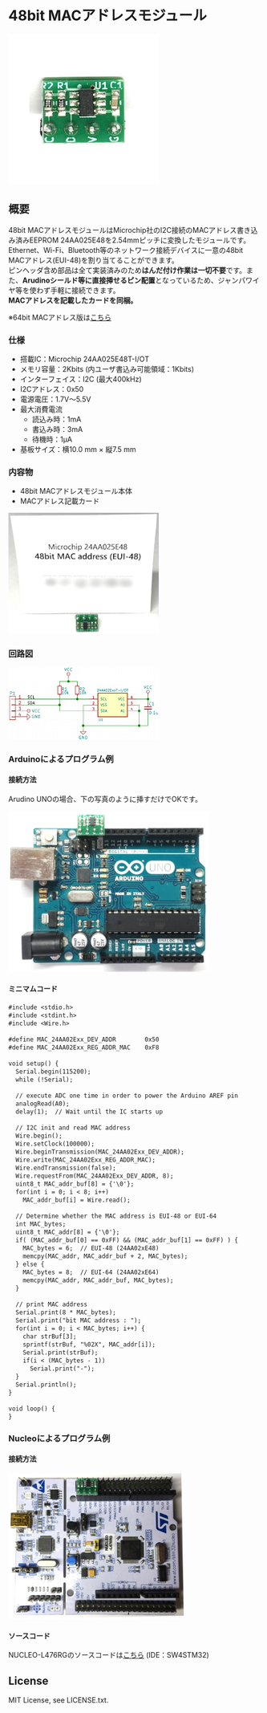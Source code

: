 # 48bit MACアドレスモジュール

<img src="/images/ProductImage.jpg" width="300px">

## 概要

48bit MACアドレスモジュールはMicrochip社のI2C接続のMACアドレス書き込み済みEEPROM 24AA025E48を2.54mmピッチに変換したモジュールです。  
Ethernet、Wi-Fi、Bluetooth等のネットワーク接続デバイスに一意の48bit MACアドレス(EUI-48)を割り当てることができます。  
ピンヘッダ含め部品は全て実装済みのため**はんだ付け作業は一切不要**です。また、**Arudinoシールド等に直接挿せるピン配置**となっているため、ジャンパワイヤ等を使わず手軽に接続できます。  
**MACアドレスを記載したカードを同梱。**


※64bit MACアドレス版は[こちら](https://github.com/y2kblog/64bit_MAC_Address_Module)

### 仕様
- 搭載IC：Microchip 24AA025E48T-I/OT
- メモリ容量：2Kbits (内ユーザ書込み可能領域：1Kbits)
- インターフェイス：I2C (最大400kHz)
- I2Cアドレス：0x50
- 電源電圧：1.7V～5.5V
- 最大消費電流
    - 読込み時：1mA
    - 書込み時：3mA
    - 待機時：1μA
- 基板サイズ：横10.0 mm × 縦7.5 mm

### 内容物
- 48bit MACアドレスモジュール本体
- MACアドレス記載カード

<img src="/images/ProductContents_48bit.jpg" width="300px">

<!--
## 販売  
[スイッチサイエンス委託販売ページ](https://www.switch-science.com/catalog/xxxx/)  
-->

### 回路図

<img src="/images/CircuitDiagram.png" width="300px">


### Arduinoによるプログラム例

#### 接続方法  

Arudino UNOの場合、下の写真のように挿すだけでOKです。

<img src="/images/WiringDiagram_Arduino.jpg" width="400px">

<!--
#### [ソースファイル](https://github.com/y2kblog/48bit_MAC_Address_Module/blob/master/SampleCode/Arduino/24AA025Exx_sample.ino)
-->

#### ミニマムコード

    #include <stdio.h>
    #include <stdint.h>
    #include <Wire.h>

    #define MAC_24AA02Exx_DEV_ADDR        0x50
    #define MAC_24AA02Exx_REG_ADDR_MAC    0xF8

    void setup() {
      Serial.begin(115200);
      while (!Serial);

      // execute ADC one time in order to power the Arduino AREF pin
      analogRead(A0);
      delay(1);  // Wait until the IC starts up

      // I2C init and read MAC address
      Wire.begin();
      Wire.setClock(100000);
      Wire.beginTransmission(MAC_24AA02Exx_DEV_ADDR);
      Wire.write(MAC_24AA02Exx_REG_ADDR_MAC);
      Wire.endTransmission(false);
      Wire.requestFrom(MAC_24AA02Exx_DEV_ADDR, 8);
      uint8_t MAC_addr_buf[8] = {'\0'};
      for(int i = 0; i < 8; i++)
        MAC_addr_buf[i] = Wire.read();

      // Determine whether the MAC address is EUI-48 or EUI-64
      int MAC_bytes;
      uint8_t MAC_addr[8] = {'\0'};
      if( (MAC_addr_buf[0] == 0xFF) && (MAC_addr_buf[1] == 0xFF) ) {
        MAC_bytes = 6;  // EUI-48 (24AA02xE48)
        memcpy(MAC_addr, MAC_addr_buf + 2, MAC_bytes);
      } else {
        MAC_bytes = 8;  // EUI-64 (24AA02xE64)
        memcpy(MAC_addr, MAC_addr_buf, MAC_bytes);
      }

      // print MAC address
      Serial.print(8 * MAC_bytes);
      Serial.print("bit MAC address : ");
      for(int i = 0; i < MAC_bytes; i++) {
        char strBuf[3];
        sprintf(strBuf, "%02X", MAC_addr[i]);
        Serial.print(strBuf);
        if(i < (MAC_bytes - 1))
          Serial.print("-");
      }
      Serial.println();
    }

    void loop() {
    }

### Nucleoによるプログラム例

#### 接続方法  

<img src="/images/WiringDiagram_Nucleo.jpg" width="350px">

#### ソースコード

NUCLEO-L476RGのソースコードは[こちら](https://github.com/y2kblog/48bit_MAC_Address_Module/blob/master/SampleCode/NUCLEO-L476RG/24AA025Exx_testing) (IDE：SW4STM32)


## License
MIT License, see LICENSE.txt.

